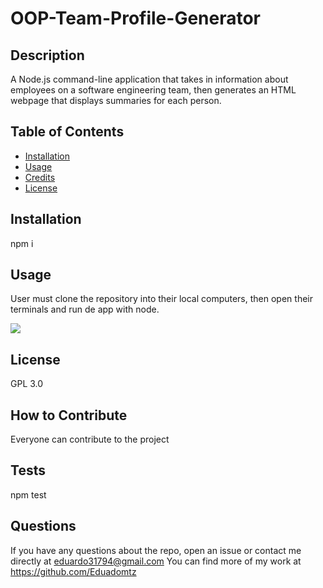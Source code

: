 # OOP-Team-Profile-Generator

 ## Description
 A Node.js command-line application that takes in information about employees on a software engineering team, then generates an HTML webpage that displays summaries for each person.
  
  ## Table of Contents
  - [Installation](#installation)
  - [Usage](#usage)
  - [Credits](#credits)
  - [License](#license)
  
  ## Installation
  npm i

  ## Usage
  User must clone the repository into their local computers, then open their terminals and run de app with node.

<img src="./images/Team-Generator.gif">

  ## License
  GPL 3.0

  ## How to Contribute
  Everyone can contribute to the project

  ## Tests
  npm test
  
  ## Questions
  If you have any questions about the repo, open an issue or contact me directly at eduardo31794@gmail.com You can find more of my work at https://github.com/Eduadomtz